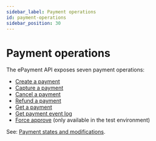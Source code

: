 ```yaml
---
sidebar_label: Payment operations
id: payment-operations
sidebar_position: 30
---
```


# Payment operations

The ePayment API exposes seven payment operations:

* [Create a payment](create.md)
* [Capture a payment](capture.md)
* [Cancel a payment](cancel.md)
* [Refund a payment](refund.md)
* [Get a payment](get_info.md)
* [Get payment event log](get_event_log.md)
* [Force approve](force-approve.md) (only available in the test environment)

See: [Payment states and modifications](../payment_states.md).
